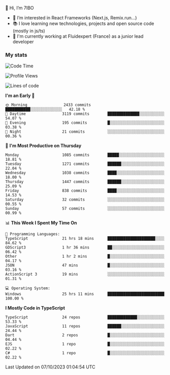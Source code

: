 👋 Hi, I’m 7IBO

- 👀 I’m interested in React Frameworks (Next.js, Remix.run...)
- 📚 I love learning new technologies, projects and open source code (mostly in js/ts)
- 💼 I'm currently working at Fluidexpert (France) as a junior lead developer

### My stats
<!--START_SECTION:waka-->
![Code Time](http://img.shields.io/badge/Code%20Time-227%20hrs%2026%20mins-blue)

![Profile Views](http://img.shields.io/badge/Profile%20Views-0-blue)

![Lines of code](https://img.shields.io/badge/From%20Hello%20World%20I%27ve%20Written-7.2%20million%20lines%20of%20code-blue)

**I'm an Early 🐤** 

```text
🌞 Morning                2433 commits        ███████████░░░░░░░░░░░░░░   42.18 % 
🌆 Daytime                3119 commits        ██████████████░░░░░░░░░░░   54.07 % 
🌃 Evening                195 commits         █░░░░░░░░░░░░░░░░░░░░░░░░   03.38 % 
🌙 Night                  21 commits          ░░░░░░░░░░░░░░░░░░░░░░░░░   00.36 % 
```
📅 **I'm Most Productive on Thursday** 

```text
Monday                   1085 commits        █████░░░░░░░░░░░░░░░░░░░░   18.81 % 
Tuesday                  1271 commits        ██████░░░░░░░░░░░░░░░░░░░   22.04 % 
Wednesday                1038 commits        ████░░░░░░░░░░░░░░░░░░░░░   18.00 % 
Thursday                 1447 commits        ██████░░░░░░░░░░░░░░░░░░░   25.09 % 
Friday                   838 commits         ████░░░░░░░░░░░░░░░░░░░░░   14.53 % 
Saturday                 32 commits          ░░░░░░░░░░░░░░░░░░░░░░░░░   00.55 % 
Sunday                   57 commits          ░░░░░░░░░░░░░░░░░░░░░░░░░   00.99 % 
```


📊 **This Week I Spent My Time On** 

```text
💬 Programming Languages: 
TypeScript               21 hrs 18 mins      █████████████████████░░░░   84.62 % 
GDScript3                1 hr 36 mins        ██░░░░░░░░░░░░░░░░░░░░░░░   06.42 % 
Other                    1 hr 2 mins         █░░░░░░░░░░░░░░░░░░░░░░░░   04.17 % 
JSON                     47 mins             █░░░░░░░░░░░░░░░░░░░░░░░░   03.16 % 
ActionScript 3           19 mins             ░░░░░░░░░░░░░░░░░░░░░░░░░   01.31 % 

💻 Operating System: 
Windows                  25 hrs 11 mins      █████████████████████████   100.00 % 
```

**I Mostly Code in TypeScript** 

```text
TypeScript               24 repos            █████████████░░░░░░░░░░░░   53.33 % 
JavaScript               11 repos            ██████░░░░░░░░░░░░░░░░░░░   24.44 % 
Dart                     2 repos             █░░░░░░░░░░░░░░░░░░░░░░░░   04.44 % 
EJS                      1 repo              █░░░░░░░░░░░░░░░░░░░░░░░░   02.22 % 
C#                       1 repo              █░░░░░░░░░░░░░░░░░░░░░░░░   02.22 % 
```




 Last Updated on 07/10/2023 01:04:54 UTC
<!--END_SECTION:waka-->

